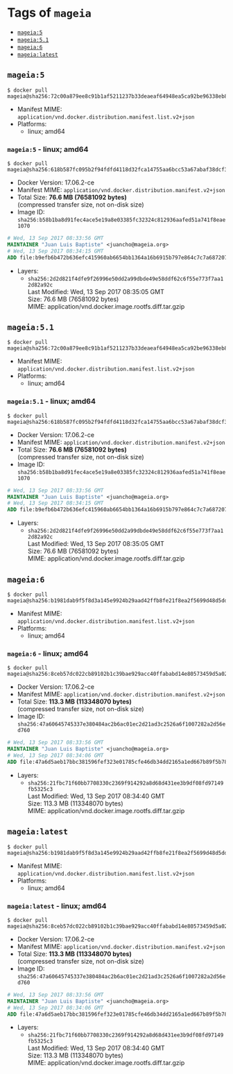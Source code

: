 <!-- THIS FILE IS GENERATED VIA './update-remote.sh' -->

# Tags of `mageia`

-	[`mageia:5`](#mageia5)
-	[`mageia:5.1`](#mageia51)
-	[`mageia:6`](#mageia6)
-	[`mageia:latest`](#mageialatest)

## `mageia:5`

```console
$ docker pull mageia@sha256:72c00a879ee8c91b1af5211237b33deaeaf64948ea5ca92be96338eb8d5b1317
```

-	Manifest MIME: `application/vnd.docker.distribution.manifest.list.v2+json`
-	Platforms:
	-	linux; amd64

### `mageia:5` - linux; amd64

```console
$ docker pull mageia@sha256:618b587fc095b2f94fdfd4118d32fca14755aa6bcc53a67abaf38dcf32e75982
```

-	Docker Version: 17.06.2-ce
-	Manifest MIME: `application/vnd.docker.distribution.manifest.v2+json`
-	Total Size: **76.6 MB (76581092 bytes)**  
	(compressed transfer size, not on-disk size)
-	Image ID: `sha256:b58b1ba8d91fec4ace5e19a8e03385fc32324c812936aafed51a741f8eae1070`

```dockerfile
# Wed, 13 Sep 2017 08:33:56 GMT
MAINTAINER "Juan Luis Baptiste" <juancho@mageia.org>
# Wed, 13 Sep 2017 08:34:15 GMT
ADD file:b9efb6b472b636efc415960ab6654bb1364a16b6915b797e864c7c7a6872078f in / 
```

-	Layers:
	-	`sha256:2d2d821f4dfe9f26996e50dd2a99dbde49e58ddf62c6f55e773f7aa12d82a92c`  
		Last Modified: Wed, 13 Sep 2017 08:35:05 GMT  
		Size: 76.6 MB (76581092 bytes)  
		MIME: application/vnd.docker.image.rootfs.diff.tar.gzip

## `mageia:5.1`

```console
$ docker pull mageia@sha256:72c00a879ee8c91b1af5211237b33deaeaf64948ea5ca92be96338eb8d5b1317
```

-	Manifest MIME: `application/vnd.docker.distribution.manifest.list.v2+json`
-	Platforms:
	-	linux; amd64

### `mageia:5.1` - linux; amd64

```console
$ docker pull mageia@sha256:618b587fc095b2f94fdfd4118d32fca14755aa6bcc53a67abaf38dcf32e75982
```

-	Docker Version: 17.06.2-ce
-	Manifest MIME: `application/vnd.docker.distribution.manifest.v2+json`
-	Total Size: **76.6 MB (76581092 bytes)**  
	(compressed transfer size, not on-disk size)
-	Image ID: `sha256:b58b1ba8d91fec4ace5e19a8e03385fc32324c812936aafed51a741f8eae1070`

```dockerfile
# Wed, 13 Sep 2017 08:33:56 GMT
MAINTAINER "Juan Luis Baptiste" <juancho@mageia.org>
# Wed, 13 Sep 2017 08:34:15 GMT
ADD file:b9efb6b472b636efc415960ab6654bb1364a16b6915b797e864c7c7a6872078f in / 
```

-	Layers:
	-	`sha256:2d2d821f4dfe9f26996e50dd2a99dbde49e58ddf62c6f55e773f7aa12d82a92c`  
		Last Modified: Wed, 13 Sep 2017 08:35:05 GMT  
		Size: 76.6 MB (76581092 bytes)  
		MIME: application/vnd.docker.image.rootfs.diff.tar.gzip

## `mageia:6`

```console
$ docker pull mageia@sha256:b1981dab9f5f8d3a145e9924b29aad42ffb8fe21f8ea2f5699d48d5dd43b00f2
```

-	Manifest MIME: `application/vnd.docker.distribution.manifest.list.v2+json`
-	Platforms:
	-	linux; amd64

### `mageia:6` - linux; amd64

```console
$ docker pull mageia@sha256:8ceb57dc022cb89102b1c39bae929acc40ffababd14e80573459d5a027b3a9b4
```

-	Docker Version: 17.06.2-ce
-	Manifest MIME: `application/vnd.docker.distribution.manifest.v2+json`
-	Total Size: **113.3 MB (113348070 bytes)**  
	(compressed transfer size, not on-disk size)
-	Image ID: `sha256:47a60645745337e380484ac2b6ac01ec2d21ad3c2526a6f1007282a2d56ed760`

```dockerfile
# Wed, 13 Sep 2017 08:33:56 GMT
MAINTAINER "Juan Luis Baptiste" <juancho@mageia.org>
# Wed, 13 Sep 2017 08:34:06 GMT
ADD file:47a6d5aeb17bbc381596fef323e01785cfe46db34dd2165a1ed667b89f5b7831 in / 
```

-	Layers:
	-	`sha256:21fbc71f60bb7708330c2369f914292a8d68d431ee3b9df08fd97149fb5325c3`  
		Last Modified: Wed, 13 Sep 2017 08:34:40 GMT  
		Size: 113.3 MB (113348070 bytes)  
		MIME: application/vnd.docker.image.rootfs.diff.tar.gzip

## `mageia:latest`

```console
$ docker pull mageia@sha256:b1981dab9f5f8d3a145e9924b29aad42ffb8fe21f8ea2f5699d48d5dd43b00f2
```

-	Manifest MIME: `application/vnd.docker.distribution.manifest.list.v2+json`
-	Platforms:
	-	linux; amd64

### `mageia:latest` - linux; amd64

```console
$ docker pull mageia@sha256:8ceb57dc022cb89102b1c39bae929acc40ffababd14e80573459d5a027b3a9b4
```

-	Docker Version: 17.06.2-ce
-	Manifest MIME: `application/vnd.docker.distribution.manifest.v2+json`
-	Total Size: **113.3 MB (113348070 bytes)**  
	(compressed transfer size, not on-disk size)
-	Image ID: `sha256:47a60645745337e380484ac2b6ac01ec2d21ad3c2526a6f1007282a2d56ed760`

```dockerfile
# Wed, 13 Sep 2017 08:33:56 GMT
MAINTAINER "Juan Luis Baptiste" <juancho@mageia.org>
# Wed, 13 Sep 2017 08:34:06 GMT
ADD file:47a6d5aeb17bbc381596fef323e01785cfe46db34dd2165a1ed667b89f5b7831 in / 
```

-	Layers:
	-	`sha256:21fbc71f60bb7708330c2369f914292a8d68d431ee3b9df08fd97149fb5325c3`  
		Last Modified: Wed, 13 Sep 2017 08:34:40 GMT  
		Size: 113.3 MB (113348070 bytes)  
		MIME: application/vnd.docker.image.rootfs.diff.tar.gzip
